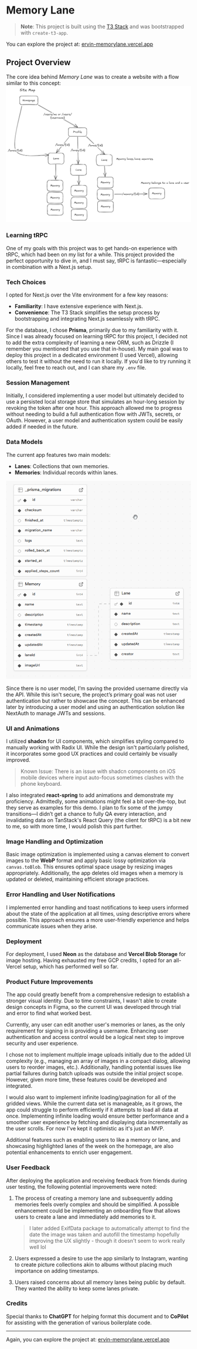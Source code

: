 # Memory Lane

> **Note**: This project is built using the [T3 Stack](https://create-t3.gg/) and was bootstrapped with `create-t3-app`.

You can explore the project at: [ervin-memorylane.vercel.app](https://ervin-memorylane.vercel.app)

## Project Overview

The core idea behind _Memory Lane_ was to create a website with a flow similar to this concept:
![Flow Illustration](image.png)

### Learning tRPC

One of my goals with this project was to get hands-on experience with tRPC, which had been on my list for a while. This project provided the perfect opportunity to dive in, and I must say, tRPC is fantastic—especially in combination with a Next.js setup.

### Tech Choices

I opted for Next.js over the Vite environment for a few key reasons:

- **Familiarity**: I have extensive experience with Next.js.
- **Convenience**: The T3 Stack simplifies the setup process by bootstrapping and integrating Next.js seamlessly with tRPC.

For the database, I chose **Prisma**, primarily due to my familiarity with it. Since I was already focused on learning tRPC for this project, I decided not to add the extra complexity of learning a new ORM, such as Drizzle (I remember you mentioned that you use that in-house). My main goal was to deploy this project in a dedicated environment (I used Vercel), allowing others to test it without the need to run it locally. If you'd like to try running it locally, feel free to reach out, and I can share my `.env` file.

### Session Management

Initially, I considered implementing a user model but ultimately decided to use a persisted local storage store that simulates an hour-long session by revoking the token after one hour. This approach allowed me to progress without needing to build a full authentication flow with JWTs, secrets, or OAuth. However, a user model and authentication system could be easily added if needed in the future.

### Data Models

The current app features two main models:

- **Lanes**: Collections that own memories.
- **Memories**: Individual records within lanes.

![alt text](image-1.png)

Since there is no user model, I’m saving the provided username directly via the API. While this isn't secure, the project’s primary goal was not user authentication but rather to showcase the concept. This can be enhanced later by introducing a user model and using an authentication solution like NextAuth to manage JWTs and sessions.

### UI and Animations

I utilized **shadcn** for UI components, which simplifies styling compared to manually working with Radix UI. While the design isn't particularly polished, it incorporates some good UX practices and could certainly be visually improved.

> Known Issue: There is an issue with shadcn components on iOS mobile devices where input auto-focus sometimes clashes with the phone keyboard.

I also integrated **react-spring** to add animations and demonstrate my proficiency. Admittedly, some animations might feel a bit over-the-top, but they serve as examples for this demo. I plan to fix some of the jumpy transitions—I didn’t get a chance to fully QA every interaction, and invalidating data on TanStack's React Query (the client for tRPC) is a bit new to me, so with more time, I would polish this part further.

### Image Handling and Optimization

Basic image optimization is implemented using a canvas element to convert images to the **WebP** format and apply basic lossy optimization via `canvas.toBlob`. This ensures optimal space usage by resizing images appropriately. Additionally, the app deletes old images when a memory is updated or deleted, maintaining efficient storage practices.

### Error Handling and User Notifications

I implemented error handling and toast notifications to keep users informed about the state of the application at all times, using descriptive errors where possible. This approach ensures a more user-friendly experience and helps communicate issues when they arise.

### Deployment

For deployment, I used **Neon** as the database and **Vercel Blob Storage** for image hosting. Having exhausted my free GCP credits, I opted for an all-Vercel setup, which has performed well so far.

### Product Future Improvements

The app could greatly benefit from a comprehensive redesign to establish a stronger visual identity. Due to time constraints, I wasn't able to create design concepts in Figma, so the current UI was developed through trial and error to find what worked best.

Currently, any user can edit another user's memories or lanes, as the only requirement for signing in is providing a username. Enhancing user authentication and access control would be a logical next step to improve security and user experience.

I chose not to implement multiple image uploads initially due to the added UI complexity (e.g., managing an array of images in a compact dialog, allowing users to reorder images, etc.). Additionally, handling potential issues like partial failures during batch uploads was outside the initial project scope. However, given more time, these features could be developed and integrated.

I would also want to implement infinite loading/pagination for all of the gridded views. While the current data set is manageable, as it grows, the app could struggle to perform efficiently if it attempts to load all data at once. Implementing infinite loading would ensure better performance and a smoother user experience by fetching and displaying data incrementally as the user scrolls. For now I've kept it optimistic as it's just an MVP.

Additional features such as enabling users to like a memory or lane, and showcasing highlighted lanes of the week on the homepage, are also potential enhancements to enrich user engagement.

### User Feedback

After deploying the application and receiving feedback from friends during user testing, the following potential improvements were noted:

1. The process of creating a memory lane and subsequently adding memories feels overly complex and should be simplified. A possible enhancement could be implementing an onboarding flow that allows users to create a lane and immediately add memories to it.

    > I later added ExifData package to automatically attempt to find the date the image was taken and autofill the timestamp hopefully improving the UX slightly - though it doesn't seem to work really well lol
2. Users expressed a desire to use the app similarly to Instagram, wanting to create picture collections akin to albums without placing much importance on adding timestamps.
3. Users raised concerns about all memory lanes being public by default. They wanted the ability to keep some lanes private.

### Credits

Special thanks to **ChatGPT** for helping format this document and to **CoPilot** for assisting with the generation of various boilerplate code.

---

Again, you can explore the project at: [ervin-memorylane.vercel.app](https://ervin-memorylane.vercel.app)
